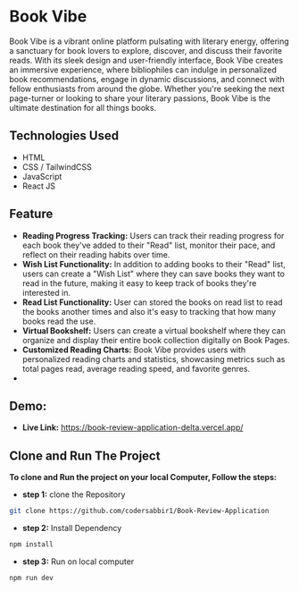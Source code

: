 # Book Vibe

Book Vibe is a vibrant online platform pulsating with literary energy, offering a sanctuary for book lovers to explore, discover, and discuss their favorite reads. With its sleek design and user-friendly interface, Book Vibe creates an immersive experience, where bibliophiles can indulge in personalized book recommendations, engage in dynamic discussions, and connect with fellow enthusiasts from around the globe. Whether you're seeking the next page-turner or looking to share your literary passions, Book Vibe is the ultimate destination for all things books.

## Technologies Used

- HTML
- CSS / TailwindCSS
- JavaScript
- React JS

## Feature

- **Reading Progress Tracking:** Users can track their reading progress for each book they've added to their "Read" list, monitor their pace, and reflect on their reading habits over time.
- **Wish List Functionality:** In addition to adding books to their "Read" list, users can create a "Wish List" where they can save books they want to read in the future, making it easy to keep track of books they're interested in.
- **Read List Functionality:** User can stored the books on read list to read the books another times and also it's easy to tracking that how many books read the use.
- **Virtual Bookshelf:** Users can create a virtual bookshelf where they can organize and display their entire book collection digitally on Book Pages.
- **Customized Reading Charts:** Book Vibe provides users with personalized reading charts and statistics, showcasing metrics such as total pages read, average reading speed, and favorite genres.
-

## Demo:

- **Live Link:** https://book-review-application-delta.vercel.app/

## Clone and Run The Project

**To clone and Run the project on your local Computer, Follow the steps:**

- **step 1:** clone the Repository

```bash
git clone https://github.com/codersabbir1/Book-Review-Application
```

- **step 2:** Install Dependency

```bash
npm install
```

- **step 3:** Run on local computer

```bash
npm run dev
```
